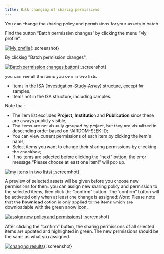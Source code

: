 ```yaml
---
title: Bulk changing of sharing permissions
---
```



You can change the sharing policy and permissions for your assets in batch.

Find the button “Batch permission changes” by clicking the menu “My profile”.

[![My profile](/images/user-guide/bulk-permission-change/link-to-button.png)](/images/user-guide/bulk-permission-change/link-to-button.png){:.screenshot}

By clicking "Batch permission changes",

[![Batch permission changes button](/images/user-guide/bulk-permission-change/button.png)](/images/user-guide/bulk-permission-change/button.png){:.screenshot}

you can see all the items you own in two lists: 
* Items in the ISA (Investigation-Study-Assay) structure, except for samples.
* Items not in the ISA structure, including samples.

Note that:
* The item list excludes **Project**, **Institution** and **Publication** since these are always publicly visible;
* The items are not visually grouped by project, but they are visualized in descending order based on FAIRDOM-SEEK ID;
* You can view current permissions of each item by clicking the item's name;
* Select items you want to change their sharing permissions by checking the checkbox;
* If no items are selected before clicking the “next” button, the error message “Please choose at least one item!” will pop up.

[![my items in two lists](/images/user-guide/bulk-permission-change/two-lists.png)](/images/user-guide/bulk-permission-change/two-lists.png){:.screenshot}

A preview of selected assets will be given before you choose new permissions for them. you can assign new sharing policy and permission to the selected items, then click the “confirm” button. The “confirm” button will be activated only when at least one change is assigned;
*Note*: Please note that the **Download** option is only applied to the items which are downloadable with the green arrow icon. 

[![assign new policy and permissions](/images/user-guide/bulk-permission-change/new-policy-and-permission.png)](/images/user-guide/bulk-permission-change/new-policy-and-permission.png){:.screenshot}

After clicking the “confirm” button, the sharing permissions of all selected items are updated and highlighted in green. The new permissions should be the same as what you assigned.

[![changing results](/images/user-guide/bulk-permission-change/results.png)](/images/user-guide/bulk-permission-change/results.png){:.screenshot}




